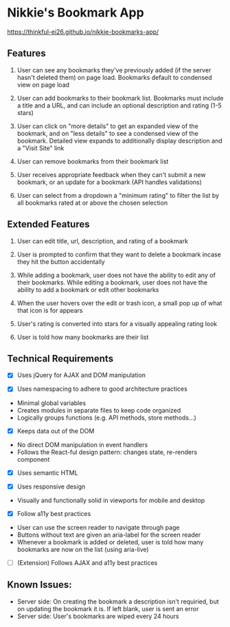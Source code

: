 # Nikkie's Bookmark App

https://thinkful-ei26.github.io/nikkie-bookmarks-app/

## Features
1. User can see any bookmarks they've previously added (if the server hasn't deleted them) on page load. Bookmarks default to condensed view on page load 

2. User can add bookmarks to their bookmark list. Bookmarks must include a title and a URL, and can include an optional description and rating (1-5 stars)

3. User can click on "more details" to get an expanded view of the bookmark, and on "less details" to see a condensed view of the bookmark. Detailed view expands to additionally display description and a "Visit Site" link

4. User can remove bookmarks from their bookmark list

5. User receives appropriate feedback when they can't submit a new bookmark, or an update for a bookmark (API handles validations) 

6. User can select from a dropdown a "minimum rating" to filter the list by all bookmarks rated at or above the chosen selection

## Extended Features
1. User can edit title, url, description, and rating of a bookmark

2. User is prompted to confirm that they want to delete a bookmark incase they hit the button accidentally 

3. While adding a bookmark, user does not have the ability to edit any of their bookmarks. While editing a bookmark, user does not have the ability to add a bookmark or edit other bookmarks

4. When the user hovers over the edit or trash icon, a small pop up of what that icon is for appears

5. User's rating is converted into stars for a visually appealing rating look

6. User is told how many bookmarks are their list

## Technical Requirements 
- [x] Uses jQuery for AJAX and DOM manipulation

- [x] Uses namespacing to adhere to good architecture practices
* Minimal global variables
* Creates modules in separate files to keep code organized
* Logically groups functions (e.g. API methods, store methods...)

- [x] Keeps data out of the DOM
* No direct DOM manipulation in event handlers
* Follows the React-ful design pattern: changes state, re-renders component

- [x] Uses semantic HTML

- [x] Uses responsive design
* Visually and functionally solid in viewports for mobile and desktop

- [x] Follow a11y best practices
* User can use the screen reader to navigate through page
* Buttons without text are given an aria-label for the screen reader
* Whenever a bookmark is added or deleted, user is told how many bookmarks are now on the list (using aria-live) 

- [ ] (Extension) Follows AJAX and a11y best practices


## Known Issues:
* Server side: On creating the bookmark a description isn't requiried, but on updating the bookmark it is. If left blank, user is sent an error
* Server side: User's bookmarks are wiped every 24 hours
